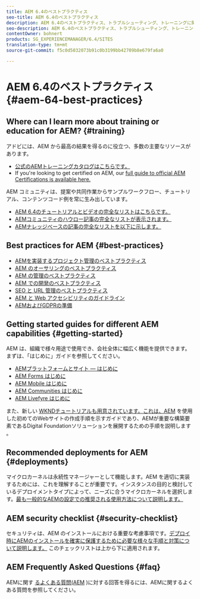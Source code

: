 ```yaml
---
title: AEM 6.4のベストプラクティス
seo-title: AEM 6.4のベストプラクティス
description: AEM 6.4のベストプラクティス、トラブルシューティング、トレーニングに関するリソース
seo-description: AEM 6.4のベストプラクティス、トラブルシューティング、トレーニングに関するリソース
contentOwner: bohnert
products: SG_EXPERIENCEMANAGER/6.4/SITES
translation-type: tm+mt
source-git-commit: f5c0d5032073b91c0b3199bb42709b8e679fa6a0

---
```



# AEM 6.4のベストプラクティス {#aem-64-best-practices}

## Where can I learn more about training or education for AEM? {#training}

アドビには、AEM から最高の結果を得るのに役立つ、多数の主要なリソースがあります。

* [公式のAEMトレーニングカタログはこちらです。](https://training.adobe.com/training/current-courses.html#solution=adobeExperienceManager&p=1)
* If you&#39;re looking to get certified on AEM, our [full guide to official AEM Certifications is available here.](https://training.adobe.com/certification/exams.html#p=1&solution=adobeExperienceManager)

AEM コミュニティは、提案や共同作業からサンプルワークフロー、チュートリアル、コンテンツコード例を常に生み出しています。

* [AEM 6.4のチュートリアルとビデオの完全なリストはこちらです。](https://helpx.adobe.com/experience-manager/kt/index/aem-6-4-videos.html)
* [AEMコミュニティのハウロー記事の完全なリストが表示されます。](https://helpx.adobe.com/experience-manager/topics/how-to.html)
* [AEMナレッジベースの記事の完全なリストを以下に示します。](https://helpx.adobe.com/experience-manager/kb/index/full_kb_list.html)

## Best practices for AEM {#best-practices}

* [AEMを実装するプロジェクト管理のベストプラクティス](/help/managing/best-practices.md)
* [AEM のオーサリングのベストプラクティス](/help/sites-authoring/best-practices.md)
* [AEM の管理のベストプラクティス](/help/sites-administering/administer-best-practices.md)
* [AEM での開発のベストプラクティス](/help/sites-developing/best-practices.md)
* [SEO と URL 管理のベストプラクティス](/help/managing/seo-and-url-management.md)
* [AEM と Web アクセシビリティのガイドライン](/help/managing/web-accessibility.md)
* [AEMおよびGDPRの準備](/help/managing/data-protection-and-privacy.md)

## Getting started guides for different AEM capabilities {#getting-started}

AEM は、組織で様々用途で使用でき、会社全体に幅広く機能を提供できます。まずは、「はじめに」ガイドを参照してください。

* [AEMプラットフォームとサイト — はじめに](/help/sites-deploying/deploy.md#getting-started)
* [AEM Forms はじめに](/help/forms/using/introduction-aem-forms.md)
* [AEM Mobile はじめに](/help/mobile/getting-started-aem-mobile.md)
* [AEM Communities はじめに](/help/communities/getting-started.md)
* [AEM Livefyre はじめに](https://answers.livefyre.com/developers/getting-started/)

また、新しい [WKNDチュートリアルも用意されています。これは、AEM](https://docs.adobe.com/content/help/en/experience-manager-learn/getting-started-wknd-tutorial-develop/overview.html) を使用した初めてのWebサイトの作成手順を示すガイドであり、AEMが重要な構築要素であるDigital Foundationソリューションを展開するための手順を説明します [](https://helpx.adobe.com/marketing-cloud/how-to/digital-foundation.html)。

## Recommended deployments for AEM {#deployments}

マイクロカーネルは永続性マネージャーとして機能します。AEM を適切に実装するためには、これを理解することが重要です。インスタンスの目的と検討しているデプロイメントタイプによって、ニーズに合うマイクロカーネルを選択します。[最も一般的なAEMの設定での推奨される使用方法について説明します。](/help/sites-deploying/recommended-deploys.md)

## AEM security checklist {#security-checklist}

セキュリティは、AEM のインストールにおける重要な考慮事項です。[デプロイ時にAEMのインストールを確実に保護するために必要な様々な手順と対策について説明します。](/help/sites-administering/security-checklist.md) このチェックリストは上から下に適用されます。

## AEM Frequently Asked Questions {#faq}

AEMに関す [るよくある質問(AEM](/help/sites-administering/aem-faqs.md) )に対する回答を得るには、AEMに関するよくある質問を参照してください。
